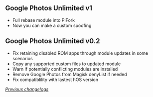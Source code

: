 ## Google Photos Unlimited v1
- Full rebase module into PIFork
- Now you can make a custom spoofing

## Google Photos Unlimited v0.2
- Fix retaining disabled ROM apps through module updates in some scenarios
- Copy any supported custom files to updated module
- Warn if potentially conflicting modules are installed
- Remove Google Photos from Magisk denyList if needed
- Fix compatiblility with lastest hOS version

_[Previous changelogs](https://github.com/Rev4N1/PhotosUnlimited/releases)_
